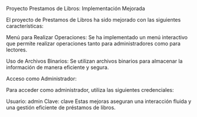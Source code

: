 Proyecto Prestamos de Libros: Implementación Mejorada

El proyecto de Prestamos de Libros ha sido mejorado con las siguientes características:

Menú para Realizar Operaciones: Se ha implementado un menú interactivo que permite realizar operaciones tanto para administradores como para lectores.

Uso de Archivos Binarios: Se utilizan archivos binarios para almacenar la información de manera eficiente y segura.

Acceso como Administrador:

Para acceder como administrador, utiliza las siguientes credenciales:

Usuario: admin
Clave: clave
Estas mejoras aseguran una interacción fluida y una gestión eficiente de préstamos de libros.
